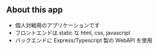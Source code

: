 ## About this app

- 個人対戦用のアプリケーションです
- フロントエンドは static な html, css, javascript
- バックエンドに Express/Typescript 製の WebAPI を使用
